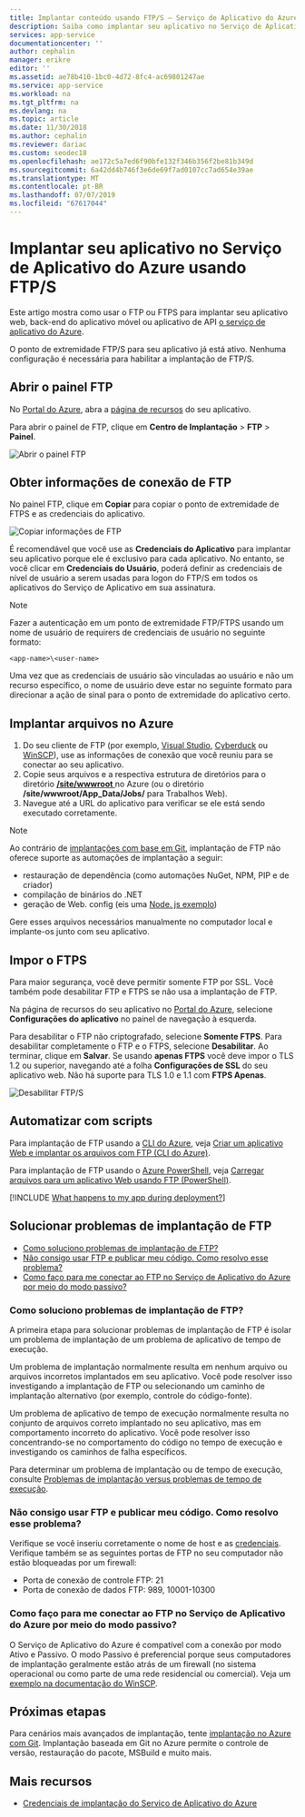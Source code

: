 ```yaml
---
title: Implantar conteúdo usando FTP/S – Serviço de Aplicativo do Azure | Microsoft Docs
description: Saiba como implantar seu aplicativo no Serviço de Aplicativo do Azure usando FTP ou FTPS.
services: app-service
documentationcenter: ''
author: cephalin
manager: erikre
editor: ''
ms.assetid: ae78b410-1bc0-4d72-8fc4-ac69801247ae
ms.service: app-service
ms.workload: na
ms.tgt_pltfrm: na
ms.devlang: na
ms.topic: article
ms.date: 11/30/2018
ms.author: cephalin
ms.reviewer: dariac
ms.custom: seodec18
ms.openlocfilehash: ae172c5a7ed6f90bfe132f346b356f2be81b349d
ms.sourcegitcommit: 6a42dd4b746f3e6de69f7ad0107cc7ad654e39ae
ms.translationtype: MT
ms.contentlocale: pt-BR
ms.lasthandoff: 07/07/2019
ms.locfileid: "67617044"
---
```

# <a name="deploy-your-app-to-azure-app-service-using-ftps"></a>Implantar seu aplicativo no Serviço de Aplicativo do Azure usando FTP/S

Este artigo mostra como usar o FTP ou FTPS para implantar seu aplicativo web, back-end do aplicativo móvel ou aplicativo de API [o serviço de aplicativo do Azure](https://go.microsoft.com/fwlink/?LinkId=529714).

O ponto de extremidade FTP/S para seu aplicativo já está ativo. Nenhuma configuração é necessária para habilitar a implantação de FTP/S.

## <a name="open-ftp-dashboard"></a>Abrir o painel FTP

No [Portal do Azure](https://portal.azure.com), abra a [página de recursos](../azure-resource-manager/manage-resources-portal.md#manage-resources) do seu aplicativo.

Para abrir o painel de FTP, clique em **Centro de Implantação** > **FTP** > **Painel**.

![Abrir o painel FTP](./media/app-service-deploy-ftp/open-dashboard.png)

## <a name="get-ftp-connection-information"></a>Obter informações de conexão de FTP

No painel FTP, clique em **Copiar** para copiar o ponto de extremidade de FTPS e as credenciais do aplicativo.

![Copiar informações de FTP](./media/app-service-deploy-ftp/ftp-dashboard.png)

É recomendável que você use as **Credenciais do Aplicativo** para implantar seu aplicativo porque ele é exclusivo para cada aplicativo. No entanto, se você clicar em **Credenciais do Usuário**, poderá definir as credenciais de nível de usuário a serem usadas para logon do FTP/S em todos os aplicativos do Serviço de Aplicativo em sua assinatura.

> [!NOTE]
> Fazer a autenticação em um ponto de extremidade FTP/FTPS usando um nome de usuário de requirers de credenciais de usuário no seguinte formato: 
>
>`<app-name>\<user-name>`
>
> Uma vez que as credenciais de usuário são vinculadas ao usuário e não um recurso específico, o nome de usuário deve estar no seguinte formato para direcionar a ação de sinal para o ponto de extremidade do aplicativo certo.
>

## <a name="deploy-files-to-azure"></a>Implantar arquivos no Azure

1. Do seu cliente de FTP (por exemplo, [Visual Studio](https://www.visualstudio.com/vs/community/), [Cyberduck](https://cyberduck.io/) ou [WinSCP](https://winscp.net/index.php)), use as informações de conexão que você reuniu para se conectar ao seu aplicativo.
2. Copie seus arquivos e a respectiva estrutura de diretórios para o diretório [ **/site/wwwroot** ](https://github.com/projectkudu/kudu/wiki/File-structure-on-azure) no Azure (ou o diretório **/site/wwwroot/App_Data/Jobs/** para Trabalhos Web).
3. Navegue até a URL do aplicativo para verificar se ele está sendo executado corretamente. 

> [!NOTE] 
> Ao contrário de [implantações com base em Git](deploy-local-git.md), implantação de FTP não oferece suporte as automações de implantação a seguir: 
>
> - restauração de dependência (como automações NuGet, NPM, PIP e de criador)
> - compilação de binários do .NET
> - geração de Web. config (eis uma [Node. js exemplo](https://github.com/projectkudu/kudu/wiki/Using-a-custom-web.config-for-Node-apps))
> 
> Gere esses arquivos necessários manualmente no computador local e implante-os junto com seu aplicativo.
>

## <a name="enforce-ftps"></a>Impor o FTPS

Para maior segurança, você deve permitir somente FTP por SSL. Você também pode desabilitar FTP e FTPS se não usa a implantação de FTP.

Na página de recursos do seu aplicativo no [Portal do Azure](https://portal.azure.com), selecione **Configurações do aplicativo** no painel de navegação à esquerda.

Para desabilitar o FTP não criptografado, selecione **Somente FTPS**. Para desabilitar completamente o FTP e o FTPS, selecione **Desabilitar**. Ao terminar, clique em **Salvar**. Se usando **apenas FTPS** você deve impor o TLS 1.2 ou superior, navegando até a folha **Configurações de SSL** do seu aplicativo web. Não há suporte para TLS 1.0 e 1.1 com **FTPS Apenas**.

![Desabilitar FTP/S](./media/app-service-deploy-ftp/disable-ftp.png)

## <a name="automate-with-scripts"></a>Automatizar com scripts

Para implantação de FTP usando a [CLI do Azure](/cli/azure), veja [Criar um aplicativo Web e implantar os arquivos com FTP (CLI do Azure)](./scripts/cli-deploy-ftp.md).

Para implantação de FTP usando o [Azure PowerShell](/cli/azure), veja [Carregar arquivos para um aplicativo Web usando FTP (PowerShell)](./scripts/powershell-deploy-ftp.md).

[!INCLUDE [What happens to my app during deployment?](../../includes/app-service-deploy-atomicity.md)]

## <a name="troubleshoot-ftp-deployment"></a>Solucionar problemas de implantação de FTP

- [Como soluciono problemas de implantação de FTP?](#how-can-i-troubleshoot-ftp-deployment)
- [Não consigo usar FTP e publicar meu código. Como resolvo esse problema?](#im-not-able-to-ftp-and-publish-my-code-how-can-i-resolve-the-issue)
- [Como faço para me conectar ao FTP no Serviço de Aplicativo do Azure por meio do modo passivo?](#how-can-i-connect-to-ftp-in-azure-app-service-via-passive-mode)

### <a name="how-can-i-troubleshoot-ftp-deployment"></a>Como soluciono problemas de implantação de FTP?

A primeira etapa para solucionar problemas de implantação de FTP é isolar um problema de implantação de um problema de aplicativo de tempo de execução.

Um problema de implantação normalmente resulta em nenhum arquivo ou arquivos incorretos implantados em seu aplicativo. Você pode resolver isso investigando a implantação de FTP ou selecionando um caminho de implantação alternativo (por exemplo, controle do código-fonte).

Um problema de aplicativo de tempo de execução normalmente resulta no conjunto de arquivos correto implantado no seu aplicativo, mas em comportamento incorreto do aplicativo. Você pode resolver isso concentrando-se no comportamento do código no tempo de execução e investigando os caminhos de falha específicos.

Para determinar um problema de implantação ou de tempo de execução, consulte [Problemas de implantação versus problemas de tempo de execução](https://github.com/projectkudu/kudu/wiki/Deployment-vs-runtime-issues).

### <a name="im-not-able-to-ftp-and-publish-my-code-how-can-i-resolve-the-issue"></a>Não consigo usar FTP e publicar meu código. Como resolvo esse problema?
Verifique se você inseriu corretamente o nome de host e as [credenciais](#open-ftp-dashboard). Verifique também se as seguintes portas de FTP no seu computador não estão bloqueadas por um firewall:

- Porta de conexão de controle FTP: 21
- Porta de conexão de dados FTP: 989, 10001-10300
 
### <a name="how-can-i-connect-to-ftp-in-azure-app-service-via-passive-mode"></a>Como faço para me conectar ao FTP no Serviço de Aplicativo do Azure por meio do modo passivo?
O Serviço de Aplicativo do Azure é compatível com a conexão por modo Ativo e Passivo. O modo Passivo é preferencial porque seus computadores de implantação geralmente estão atrás de um firewall (no sistema operacional ou como parte de uma rede residencial ou comercial). Veja um [exemplo na documentação do WinSCP](https://winscp.net/docs/ui_login_connection). 

## <a name="next-steps"></a>Próximas etapas

Para cenários mais avançados de implantação, tente [implantação no Azure com Git](deploy-local-git.md). Implantação baseada em Git no Azure permite o controle de versão, restauração do pacote, MSBuild e muito mais.

## <a name="more-resources"></a>Mais recursos

* [Credenciais de implantação do Serviço de Aplicativo do Azure](deploy-configure-credentials.md)
